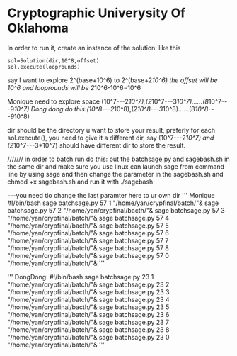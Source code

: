 # Cryptographic Univerysity Of Oklahoma 
In order to run it, create an instance of the solution:
like this 
```
sol=Solution(dir,10^8,offset)
sol.execute(looprounds)
```
say I want to explore 2^(base+10^6) to 2^(base+2*10^6)
the offset will be 10^6
and looprounds will be 2*10^6-10^6=10^6


Monique need to explore space (10^7---2*10^7),(2*10^7---3*10^7)......(8*10^7---9*10^7)
Dong dong do this:(10^8---2*10^8),(2*10^8---3*10^8)......(8*10^8---9*10^8)

dir should be the directory u want to store your result, preferly for each sol.execute(), you need to give it a different dir,
say (10^7---2*10^7) and (2*10^7---3*10^7) should have different dir to store the result.



///////
in order to batch run do this:
put the batchsage.py
and sagebash.sh in the same dir and make sure you use linux can launch sage from command line by using sage
and then change the parameter in the sagebash.sh and 
chmod +x sagebash.sh
and run it with ./sagebash

---you need tio change the last paramter here to ur own dir
'''
Monique
#!/bin/bash
sage batchsage.py 57 1 "/home/yan/crypfinal/batch/"&
sage batchsage.py 57 2 "/home/yan/crypfinal/bacth/"&
sage batchsage.py 57 3 "/home/yan/crypfinal/batch/"&
sage batchsage.py 57 4 "/home/yan/crypfinal/bacth/"&
sage batchsage.py 57 5 "/home/yan/crypfinal/batch/"&
sage batchsage.py 57 6 "/home/yan/crypfinal/batch/"&
sage batchsage.py 57 7 "/home/yan/crypfinal/batch/"&
sage batchsage.py 57 8 "/home/yan/crypfinal/batch/"&
sage batchsage.py 57 0 "/home/yan/crypfinal/batch/"&
'''

'''
DongDong:
#!/bin/bash
sage batchsage.py 23 1 "/home/yan/crypfinal/batch/"&
sage batchsage.py 23 2 "/home/yan/crypfinal/bacth/"&
sage batchsage.py 23 3 "/home/yan/crypfinal/batch/"&
sage batchsage.py 23 4 "/home/yan/crypfinal/bacth/"&
sage batchsage.py 23 5 "/home/yan/crypfinal/batch/"&
sage batchsage.py 23 6 "/home/yan/crypfinal/batch/"&
sage batchsage.py 23 7 "/home/yan/crypfinal/batch/"&
sage batchsage.py 23 8 "/home/yan/crypfinal/batch/"&
sage batchsage.py 23 0 "/home/yan/crypfinal/batch/"&
'''
